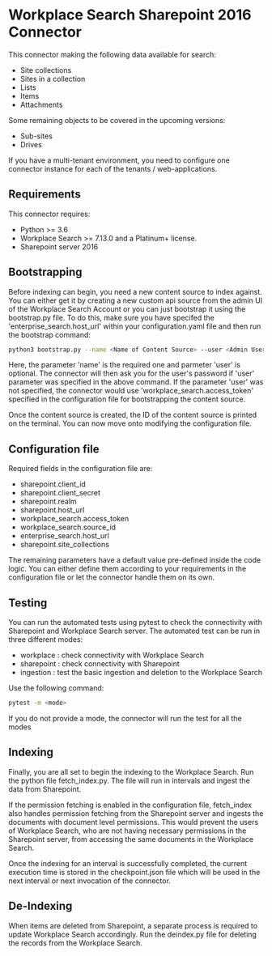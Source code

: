 # Workplace Search Sharepoint 2016 Connector #

This connector making the following data available for search:

* Site collections
* Sites in a collection
* Lists 
* Items
* Attachments

Some remaining objects to be covered in the upcoming versions:

* Sub-sites
* Drives

If you have a multi-tenant environment, you need to configure one connector instance for each of the tenants / web-applications.

## Requirements ##

This connector requires:

* Python >= 3.6
* Workplace Search >= 7.13.0 and a Platinum+ license.
* Sharepoint server 2016

## Bootstrapping ##

Before indexing can begin, you need a new content source to index against. You can either get it by creating a new custom api source from the admin UI of the Workplace Search Account or you can just bootstrap it using the bootstrap.py file. To do this, make sure you have specifed the 'enterprise_search.host_url' within your configuration.yaml file and then run the bootstrap command:
```bash
python3 bootstrap.py --name <Name of Content Source> --user <Admin Username>
```
Here, the parameter 'name' is the required one and parmeter 'user' is optional.
The connector will then ask you for the user's password if 'user' parameter was specified in the above command. If the parameter 'user' was not specified, the connector would use 'workplace_search.access_token' specified in the configuration file for bootstrapping the content source.

Once the content source is created, the ID of the content source is printed on the terminal. You can now move onto modifying the configuration file.

## Configuration file ##

Required fields in the configuration file are:

* sharepoint.client_id
* sharepoint.client_secret
* sharepoint.realm
* sharepoint.host_url
* workplace_search.access_token
* workplace_search.source_id
* enterprise_search.host_url
* sharepoint.site_collections

The remaining parameters have a default value pre-defined inside the code logic. You can either define them according to your requirements in the configuration file or let the connector handle them on its own. 

## Testing ##

You can run the automated tests using pytest to check the connectivity with Sharepoint and Workplace Search server. 
The automated test can be run in three different modes:

* workplace : check connectivity with Workplace Search
* sharepoint : check connectivity with Sharepoint 
* ingestion : test the basic ingestion and deletion to the Workplace Search

Use the following command:
```bash
pytest -m <mode>
```
If you do not provide a mode, the connector will run the test for all the modes 

## Indexing ##

Finally, you are all set to begin the indexing to the Workplace Search. Run the python file fetch_index.py. The file will run in intervals and ingest the data from Sharepoint.

If the permission fetching is enabled in the configuration file, fetch_index also handles permission fetching from the Sharepoint server and ingests the documents with document level permissions. This would prevent the users of Workplace Search, who are not having necessary permissions in the Sharepoint server, from accessing the same documents in the Workplace Search.

Once the indexing for an interval is successfully completed, the current execution time is stored in the checkpoint.json file which will be used in the next interval or next invocation of the connector. 

## De-Indexing ##

When items are deleted from Sharepoint, a separate process is required to update Workplace Search accordingly. Run the deindex.py file for deleting the records from the Workplace Search. 
